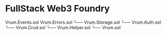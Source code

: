 # FullStack Web3 Foundry

Vrum.Events.sol
Vrum.Errors.sol
└── Vrum.Storage.sol
    └── Vrum.Auth.sol
        └── Vrum.Crud.sol
            └── Vrum.Helper.sol
                └── Vrum.sol